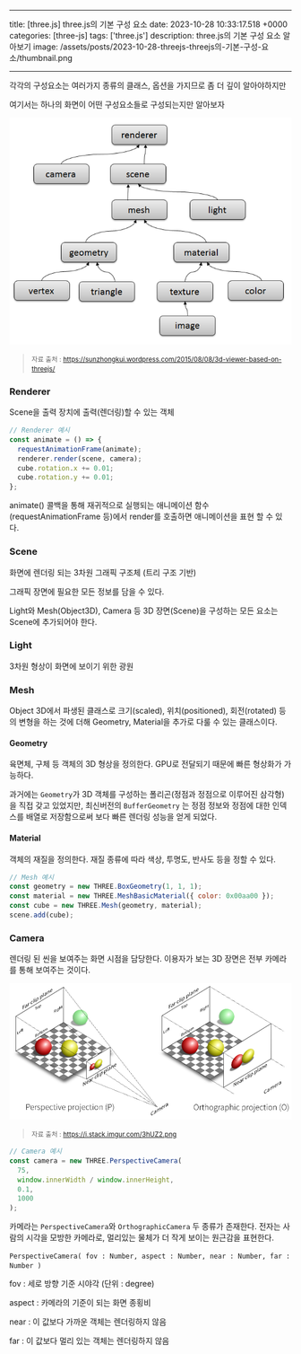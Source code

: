 

---
title: [three.js] three.js의 기본 구성 요소
date: 2023-10-28 10:33:17.518 +0000
categories: [three-js]
tags: ['three.js']
description: three.js의 기본 구성 요소 알아보기
image: /assets/posts/2023-10-28-threejs-threejs의-기본-구성-요소/thumbnail.png

---

각각의 구성요소는 여러가지 종류의 클래스, 옵션을 가지므로 좀 더 깊이 알아야하지만

여기서는 하나의 화면이 어떤 구성요소들로 구성되는지만 알아보자

![img](/assets/posts/2023-10-28-threejs-threejs의-기본-구성-요소/img0.png)

> <small>자료 출처 : https://sunzhongkui.wordpress.com/2015/08/08/3d-viewer-based-on-threejs/</small>

### Renderer

Scene을 출력 장치에 출력(렌더링)할 수 있는 객체
```javascript
// Renderer 예시
const animate = () => {
  requestAnimationFrame(animate);
  renderer.render(scene, camera);
  cube.rotation.x += 0.01;
  cube.rotation.y += 0.01;
};
```

animate()
콜백을 통해 재귀적으로 실행되는 애니메이션 함수(requestAnimationFrame 등)에서 render를 호출하면 애니메이션을 표현 할 수 있다.

### Scene

화면에 렌더링 되는 3차원 그래픽 구조체 (트리 구조 기반)

그래픽 장면에 필요한 모든 정보를 담을 수 있다.

Light와 Mesh(Object3D), Camera 등 3D 장면(Scene)을 구성하는 모든 요소는 Scene에 추가되어야 한다.

### Light

3차원 형상이 화면에 보이기 위한 광원

### Mesh

Object 3D에서 파생된 클래스로 크기(scaled), 위치(positioned), 회전(rotated) 등의 변형을 하는 것에 더해 Geometry, Material을 추가로 다룰 수 있는 클래스이다.

#### Geometry 
육면체, 구체 등 객체의 3D 형상을 정의한다. GPU로 전달되기 때문에 빠른 형상화가 가능하다.

과거에는 `Geometry`가 3D 객체를 구성하는 폴리곤(정점과 정점으로 이루어진 삼각형)을 직접 갖고 있었지만, 
최신버전의 `BufferGeometry` 는 정점 정보와 정점에 대한 인덱스를 배열로 저장함으로써 보다 빠른 렌더링 성능을 얻게 되었다. 

#### Material
객체의 재질을 정의한다. 재질 종류에 따라 색상, 투명도, 반사도 등을 정할 수 있다. 

```javascript
// Mesh 예시
const geometry = new THREE.BoxGeometry(1, 1, 1);
const material = new THREE.MeshBasicMaterial({ color: 0x00aa00 });
const cube = new THREE.Mesh(geometry, material);
scene.add(cube);
```

### Camera

렌더링 된 씬을 보여주는 화면 시점을 담당한다.
이용자가 보는 3D 장면은 전부 카메라를 통해 보여주는 것이다.

![img](/assets/posts/2023-10-28-threejs-threejs의-기본-구성-요소/img1.png)
> <small>자료 출처 : https://i.stack.imgur.com/3hUZ2.png</small>

```javascript
// Camera 예시
const camera = new THREE.PerspectiveCamera(
  75,
  window.innerWidth / window.innerHeight,
  0.1,
  1000
);
```

카메라는 `PerspectiveCamera`와 `OrthographicCamera` 두 종류가 존재한다.
전자는 사람의 시각을 모방한 카메라로, 멀리있는 물체가 더 작게 보이는 원근감을 표현한다.

`PerspectiveCamera( fov : Number, aspect : Number, near : Number, far : Number )`

fov : 세로 방향 기준 시야각 (단위 : degree)

aspect : 카메라의 기준이 되는 화면 종횡비

near : 이 값보다 가까운 객체는 렌더링하지 않음

far : 이 값보다 멀리 있는 객체는 렌더링하지 않음

        